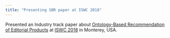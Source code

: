 ```yaml
---
title: "Presenting SBR paper at ISWC 2018"
---
```


Presented an Industry track paper about <a href="http://iswc2018.semanticweb.org/sessions/ontology-based-recommendation-of-editorial-products/">Ontology-Based Recommendation of Editorial Products</a> at <a href="http://iswc2018.semanticweb.org/">ISWC 2018</a> in Monterey, USA.